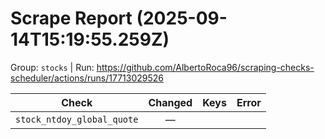 # Scrape Report (2025-09-14T15:19:55.259Z)

Group: `stocks`  |  Run: https://github.com/AlbertoRoca96/scraping-checks-scheduler/actions/runs/17713029526

| Check | Changed | Keys | Error |
|---|:---:|:--|:--|
| `stock_ntdoy_global_quote` | — |  |  |
